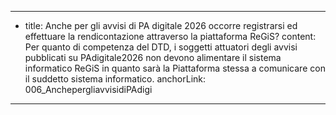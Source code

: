 ---
  - title: Anche per gli avvisi di PA digitale 2026 occorre registrarsi ed effettuare la rendicontazione attraverso la piattaforma ReGiS?
    content: Per quanto di competenza del DTD, i soggetti attuatori degli avvisi pubblicati su PAdigitale2026 non devono alimentare il sistema informatico ReGiS in quanto sarà la Piattaforma stessa a comunicare con il suddetto sistema informatico.
    anchorLink: 006_AnchepergliavvisidiPAdigi
---